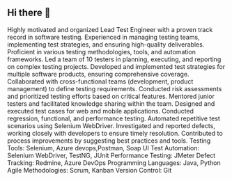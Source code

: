 ## Hi there 👋

Highly motivated and organized Lead Test Engineer with a proven track record in software testing. Experienced in managing testing teams, implementing test strategies, and ensuring high-quality deliverables. Proficient in various testing methodologies, tools, and automation frameworks.
Led a team of 10 testers in planning, executing, and reporting on complex testing projects.
Developed and implemented test strategies for multiple software products, ensuring comprehensive coverage.
Collaborated with cross-functional teams (development, product management) to define testing requirements.
Conducted risk assessments and prioritized testing efforts based on critical features.
Mentored junior testers and facilitated knowledge sharing within the team.
Designed and executed test cases for web and mobile applications.
Conducted regression, functional, and performance testing.
Automated repetitive test scenarios using Selenium WebDriver.
Investigated and reported defects, working closely with developers to ensure timely resolution.
Contributed to process improvements by suggesting best practices and tools.
Testing Tools: Selenium, Azure devops,Postman, Soap UI
Test Automation: Selenium WebDriver, TestNG, JUnit
Performance Testing: JMeter
Defect Tracking: Redmine, Azure DevOps
Programming Languages: Java, Python
Agile Methodologies: Scrum, Kanban
Version Control: Git
